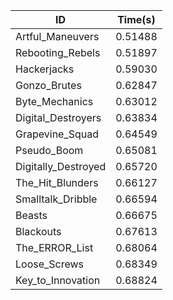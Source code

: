 |ID|Time(s)|
|-|-|
|Artful_Maneuvers|0.51488|
|Rebooting_Rebels|0.51897|
|Hackerjacks|0.59030|
|Gonzo_Brutes|0.62847|
|Byte_Mechanics|0.63012|
|Digital_Destroyers|0.63834|
|Grapevine_Squad|0.64549|
|Pseudo_Boom|0.65081|
|Digitally_Destroyed|0.65720|
|The_Hit_Blunders|0.66127|
|Smalltalk_Dribble|0.66594|
|Beasts|0.66675|
|Blackouts|0.67613|
|The_ERROR_List|0.68064|
|Loose_Screws|0.68349|
|Key_to_Innovation|0.68824|
